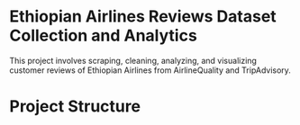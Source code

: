 # Ethiopian Airlines Reviews Dataset Collection and Analytics

This project involves scraping, cleaning, analyzing, and visualizing customer reviews of Ethiopian Airlines from AirlineQuality and TripAdvisory.

# Project Structure


